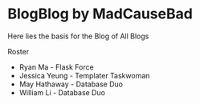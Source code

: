 # BlogBlog by MadCauseBad

Here lies the basis for the Blog of All Blogs

Roster
- Ryan Ma - Flask Force
- Jessica Yeung - Templater Taskwoman
- May Hathaway - Database Duo
- William Li - Database Duo
